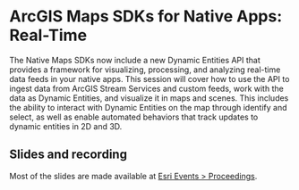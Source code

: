 # ArcGIS Maps SDKs for Native Apps: Real-Time

The Native Maps SDKs now include a new Dynamic Entities API that provides a framework for visualizing, processing, and analyzing real-time data feeds in your native apps. This session will cover how to use the API to ingest data from ArcGIS Stream Services and custom feeds, work with the data as Dynamic Entities, and visualize it in maps and scenes. This includes the ability to interact with Dynamic Entities on the map through identify and select, as well as enable automated behaviors that track updates to dynamic entities in 2D and 3D.

## Slides and recording

Most of the slides are made available at [Esri Events > Proceedings](https://www.esri.com/en-us/about/events/index/proceedings).

